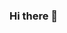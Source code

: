 ### Hi there 👋

<!-- My name is Roland and I am currently in the process of becoming a DevOps/DevSecOps Engineer.
**rolandarchie93/rolandarchie93** is a ✨ _special_ ✨ repository because its `README.md` (this file) appears on your GitHub profile.
+Find out more about me and feel free to connect with me here:

Here are some ideas to get you started:
https://www.linkedin.com/in/roland-archie-136b97119/
https://medium.com/@rolandarchie93
rolandarchie93@gmail.com
- 🔭 I’m currently working on ...
- 🌱 I’m currently learning ...
- 👯 I’m looking to collaborate on ...
- 🤔 I’m looking for help with ...
- 💬 Ask me about ...
- 📫 How to reach me: ...
- 😄 Pronouns: ...
- ⚡ Fun fact: ...
-->
